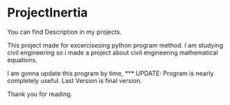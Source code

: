 # ProjectInertia

You can find Description in my projects.

This project made for excercisesing python program method. I am studying civil engineering so i made a project about civil engineering mathematical equations.

I am gonna update this program by time, *** UPDATE: Program is nearly completely useful. Last Version is final version.

Thank you for reading.
